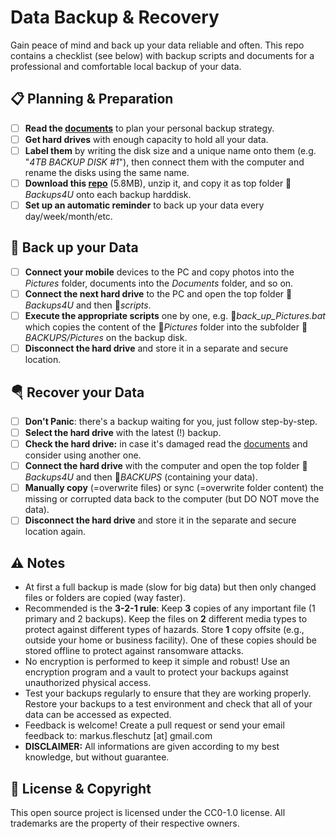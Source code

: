 Data Backup & Recovery
======================

Gain peace of mind and back up your data reliable and often. This repo contains a checklist (see below) with backup scripts and documents for a professional and comfortable local backup of your data.

📋 Planning & Preparation
--------------------------
- [ ] **Read the [documents](docs/)** to plan your personal backup strategy.
- [ ] **Get hard drives** with enough capacity to hold all your data.
- [ ] **Label them** by writing the disk size and a unique name onto them (e.g. "*4TB BACKUP DISK #1*"), then connect them with the computer and rename the disks using the same name.
- [ ] **Download this [repo](https://github.com/fleschutz/Backups4U/archive/refs/tags/v0.2.zip)** (5.8MB), unzip it, and copy it as top folder 📁*Backups4U* onto each backup harddisk.
- [ ] **Set up an automatic reminder** to back up your data every day/week/month/etc.

💾 Back up your Data
---------------------
- [ ] **Connect your mobile** devices to the PC and copy photos into the *Pictures* folder, documents into the *Documents* folder, and so on.
- [ ] **Connect the next hard drive** to the PC and open the top folder 📁*Backups4U* and then 📁*scripts*.
- [ ] **Execute the appropriate scripts** one by one, e.g. 📄*back_up_Pictures.bat* which copies the content of the 📁*Pictures* folder into the subfolder 📁*BACKUPS/Pictures* on the backup disk.
- [ ] **Disconnect the hard drive** and store it in a separate and secure location.

🪂 Recover your Data
---------------------
- [ ] **Don't Panic**: there's a backup waiting for you, just follow step-by-step.
- [ ] **Select the hard drive** with the latest (!) backup.
- [ ] **Check the hard drive:** in case it's damaged read the [documents](docs/) and consider using another one.
- [ ] **Connect the hard drive** with the computer and open the top folder 📁*Backups4U* and then 📁*BACKUPS* (containing your data).
- [ ] **Manually copy** (=overwrite files) or sync (=overwrite folder content) the missing or corrupted data back to the computer (but DO NOT move the data).
- [ ] **Disconnect the hard drive** and store it in the separate and secure location again.

⚠️ Notes
---------
* At first a full backup is made (slow for big data) but then only changed files or folders are copied (way faster).
* Recommended is the **3-2-1 rule**: Keep **3** copies of any important file (1 primary and 2 backups). Keep the files on **2** different media types to protect against different types of hazards. Store **1** copy offsite (e.g., outside your home or business facility). One of these copies should be stored offline to protect against ransomware attacks.
* No encryption is performed to keep it simple and robust! Use an encryption program and a vault to protect your backups against unauthorized physical access.
* Test your backups regularly to ensure that they are working properly. Restore your backups to a test environment and check that all of your data can be accessed as expected.
* Feedback is welcome! Create a pull request or send your email feedback to: markus.fleschutz [at] gmail.com
* **DISCLAIMER:** All informations are given according to my best knowledge, but without guarantee.

🤝 License & Copyright
-----------------------
This open source project is licensed under the CC0-1.0 license. All trademarks are the property of their respective owners.
